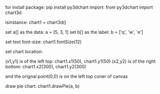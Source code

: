 for install package: pip install py3dchart
import: from py3dchart import chart3d

isinstance: chart1 = chart3d()

set a[] as the data: a = [5, 3, 1]
set b[] as the label: b = ['q', 'w', 'e']

set text font-size: chart1.fontSize(12)

set chart location:

(x1,y1) is of the left top: chart1.x1(50), chart1.y1(50)
(x2,y2) is of the right bottom: chart1.x2(300), chart1.y2(300)

and the orignal point(0,0) is on the left top coner of canvas

draw pie chart: chart1.drawPie(a, b)
